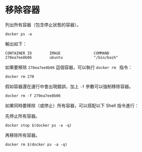 # 移除容器

列出所有容器（包含停止狀態的容器）。

```
docker ps -a
```

輸出如下：

```
CONTAINER ID        IMAGE               COMMAND
270ea7ee8b06        ubuntu              "/bin/bash"
```

如果要移除 `270ea7ee8b06` 這個容器，可以執行 `docker rm ` 指令：

```
docker rm 270
```

假如容器還在運行中會出現錯誤，加上 `-f` 參數可以強制移除容器。

```
docker rm -f 270ea7ee8b06
```

如果同時要移除（或停止）所有容器，可以搭配以下 Shell 指令進行：

先停止所有容器。

```
docker stop $(docker ps -a -q)
```

再移除所有容器。

```
docker rm $(docker ps -a -q)
```
